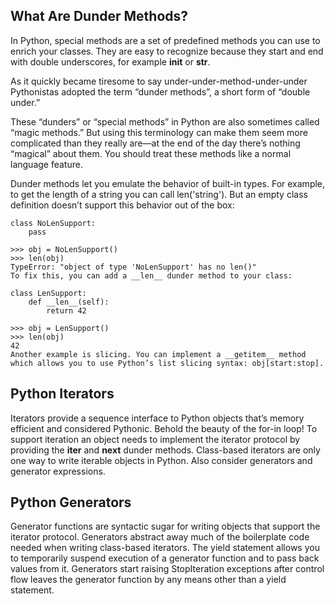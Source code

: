 ## What Are Dunder Methods?
In Python, special methods are a set of predefined methods you can use to enrich your classes. They are easy to recognize because they start and end with double underscores, for example __init__ or __str__.

As it quickly became tiresome to say under-under-method-under-under Pythonistas adopted the term “dunder methods”, a short form of “double under.”

These “dunders” or “special methods” in Python are also sometimes called “magic methods.” But using this terminology can make them seem more complicated than they really are—at the end of the day there’s nothing “magical” about them. You should treat these methods like a normal language feature.

Dunder methods let you emulate the behavior of built-in types. For example, to get the length of a string you can call len('string'). But an empty class definition doesn’t support this behavior out of the box:
```
class NoLenSupport:
    pass

>>> obj = NoLenSupport()
>>> len(obj)
TypeError: "object of type 'NoLenSupport' has no len()"
To fix this, you can add a __len__ dunder method to your class:

class LenSupport:
    def __len__(self):
        return 42

>>> obj = LenSupport()
>>> len(obj)
42
Another example is slicing. You can implement a __getitem__ method which allows you to use Python’s list slicing syntax: obj[start:stop].
```
## Python Iterators
Iterators provide a sequence interface to Python objects that’s memory efficient and considered Pythonic. Behold the beauty of the for-in loop!
To support iteration an object needs to implement the iterator protocol by providing the __iter__ and __next__ dunder methods.
Class-based iterators are only one way to write iterable objects in Python. Also consider generators and generator expressions.
## Python Generators 
Generator functions are syntactic sugar for writing objects that support the iterator protocol. Generators abstract away much of the boilerplate code needed when writing class-based iterators.
The yield statement allows you to temporarily suspend execution of a generator function and to pass back values from it.
Generators start raising StopIteration exceptions after control flow leaves the generator function by any means other than a yield statement.
